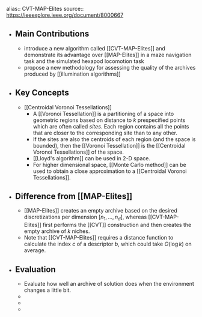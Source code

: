 alias:: CVT-MAP-Elites
source:: https://ieeexplore.ieee.org/document/8000667

- ## Main Contributions
	- introduce a new algorithm called [[CVT-MAP-Elites]] and demonstrate its advantage over [[MAP-Elites]] in a maze navigation task and the simulated hexapod locomotion task
	- propose a new methodology for assessing the quality of the archives produced by [[illumination algorithms]]
- ## Key Concepts
	- [[Centroidal Voronoi Tessellations]]
		- A [[Voronoi Tessellation]] is a partitioning of a space into geometric regions based on distance to $k$ prespecified points which are often called _sites_. Each region contains all the points that are closer to the corresponding site than to any other.
		- If the sites are also the centroids of each region (and the space is bounded), then the [[Voronoi Tessellation]] is the [[Centroidal Voronoi Tessellations]] of the space.
		- [[Lloyd's algorithm]] can be used in 2-D space.
		- For higher dimensional space, [[Monte Carlo method]] can be used to obtain a close approximation to a [[Centroidal Voronoi Tessellations]].
- ## Difference from [[MAP-Elites]]
	- [[MAP-Elites]] creates an empty archive based on the desired discretizations per dimension $[n_1, \dots, n_d]$, whereas [[CVT-MAP-Elites]] first performs the [[CVT]] construction and then creates the empty archive of $k$ niches.
	- Note that [[CVT-MAP-Elites]] requires a distance function to calculate the index $c$ of a descriptor $b$, which could take $O(\log k)$ on average.
- ## Evaluation
	- Evaluate how well an archive of solution does when the environment changes a little bit.
	-
	-
	-